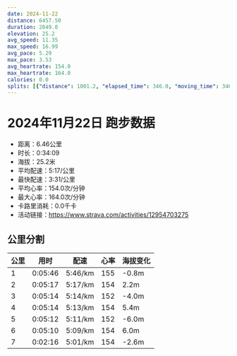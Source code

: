 ```yaml
---
date: 2024-11-22
distance: 6457.50
duration: 2049.0
elevation: 25.2
avg_speed: 11.35
max_speed: 16.99
avg_pace: 5.29
max_pace: 3.53
avg_heartrate: 154.0
max_heartrate: 164.0
calories: 0.0
splits: [{"distance": 1001.2, "elapsed_time": 346.0, "moving_time": 346.0, "average_speed": 2.89, "pace": 5.767024221453286, "average_heartrate": 155.75516224188792, "elevation_difference": -0.8, "split_number": 1}, {"distance": 999.0, "elapsed_time": 317.0, "moving_time": 317.0, "average_speed": 3.15, "pace": 5.291015873015873, "average_heartrate": 154.1577287066246, "elevation_difference": 2.2, "split_number": 2}, {"distance": 1000.0, "elapsed_time": 314.0, "moving_time": 314.0, "average_speed": 3.18, "pace": 5.241100628930817, "average_heartrate": 152.54140127388536, "elevation_difference": -4.0, "split_number": 3}, {"distance": 1000.1, "elapsed_time": 314.0, "moving_time": 314.0, "average_speed": 3.19, "pace": 5.224670846394984, "average_heartrate": 154.56687898089172, "elevation_difference": 5.4, "split_number": 4}, {"distance": 1001.0, "elapsed_time": 312.0, "moving_time": 312.0, "average_speed": 3.21, "pace": 5.192118380062305, "average_heartrate": 152.36858974358975, "elevation_difference": -6.0, "split_number": 5}, {"distance": 999.9, "elapsed_time": 310.0, "moving_time": 310.0, "average_speed": 3.23, "pace": 5.159969040247677, "average_heartrate": 154.2741935483871, "elevation_difference": 6.0, "split_number": 6}, {"distance": 451.3, "elapsed_time": 140.0, "moving_time": 136.0, "average_speed": 3.32, "pace": 5.020090361445783, "average_heartrate": 154.9191176470588, "elevation_difference": -2.6, "split_number": 7}]
---
```


# 2024年11月22日 跑步数据

- 距离：6.46公里
- 时长：0:34:09
- 海拔：25.2米
- 平均配速：5:17/公里
- 最快配速：3:31/公里
- 平均心率：154.0次/分钟
- 最大心率：164.0次/分钟
- 卡路里消耗：0.0千卡
- 活动链接：https://www.strava.com/activities/12954703275

## 公里分割

| 公里 | 用时 | 配速 | 心率 | 海拔变化 |
|------|------|------|------|------|
| 1 | 0:05:46 | 5:46/km | 155 | -0.8m |
| 2 | 0:05:17 | 5:17/km | 154 | 2.2m |
| 3 | 0:05:14 | 5:14/km | 152 | -4.0m |
| 4 | 0:05:14 | 5:13/km | 154 | 5.4m |
| 5 | 0:05:12 | 5:11/km | 152 | -6.0m |
| 6 | 0:05:10 | 5:09/km | 154 | 6.0m |
| 7 | 0:02:16 | 5:01/km | 154 | -2.6m |


